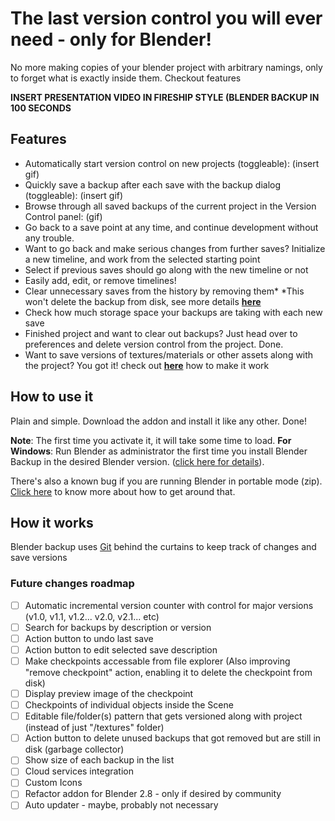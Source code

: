 # The last version control you will ever need - only for Blender!

No more making copies of your blender project with arbitrary namings, only to forget what is exactly inside them. Checkout features

**INSERT PRESENTATION VIDEO IN FIRESHIP STYLE (BLENDER BACKUP IN 100 SECONDS**

## Features

- Automatically start version control on new projects (toggleable): (insert gif)
- Quickly save a backup after each save with the backup dialog (toggleable): (insert gif)
- Browse through all saved backups of the current project in the Version Control panel: (gif)
- Go back to a save point at any time, and continue development without any trouble.
- Want to go back and make serious changes from further saves? Initialize a new timeline, and work from the selected starting point
- Select if previous saves should go along with the new timeline or not
- Easily add, edit, or remove timelines!
- Clear unnecessary saves from the history by removing them\*
  \*This won't delete the backup from disk, see more details [**here**](sasd)
- Check how much storage space your backups are taking with each new save
- Finished project and want to clear out backups? Just head over to preferences and delete version control from the project. Done.
- Want to save versions of textures/materials or other assets along with the project? You got it! check out [**here**](asdasd) how to make it work

## How to use it

Plain and simple. Download the addon and install it like any other. Done!

**Note**: The first time you activate it, it will take some time to load.
**For Windows**: Run Blender as administrator the first time you install Blender Backup in the desired Blender version. ([click here for details](details)).

There's also a known bug if you are running Blender in portable mode (zip). [Click here](Click%20here) to know more about how to get around that.

## How it works

Blender backup uses [Git](https://git-scm.com/about) behind the curtains to keep track of changes and save versions

### Future changes roadmap

- [ ] Automatic incremental version counter with control for major versions (v1.0, v1.1, v1.2... v2.0, v2.1... etc)
- [ ] Search for backups by description or version
- [ ] Action button to undo last save
- [ ] Action button to edit selected save description
- [ ] Make checkpoints accessable from file explorer (Also improving "remove checkpoint" action, enabling it to delete the checkpoint from disk)
- [ ] Display preview image of the checkpoint
- [ ] Checkpoints of individual objects inside the Scene
- [ ] Editable file/folder(s) pattern that gets versioned along with project (instead of just "/textures" folder)
- [ ] Action button to delete unused backups that got removed but are still in disk (garbage collector)
- [ ] Show size of each backup in the list
- [ ] Cloud services integration
- [ ] Custom Icons
- [ ] Refactor addon for Blender 2.8 - only if desired by community
- [ ] Auto updater - maybe, probably not necessary
